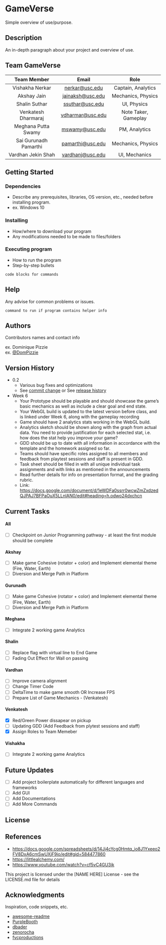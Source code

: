 # GameVerse

Simple overview of use/purpose.

## Description

An in-depth paragraph about your project and overview of use.

## Team GameVerse

| Team Member   | Email       | Role          |
| :-------------: | :-------------: | :-------------: | 
| Vishakha Nerkar  | nerkar@usc.edu         | Captain, Analytics|
| Akshay Jain  | jainaksh@usc.edu         | Mechanics, Physics  |
| Shalin Suthar  | ssuthar@usc.edu  | UI, Physics  |
| Venkatesh Dharmaraj  | vdharmar@usc.edu         | Note Taker, Gameplay  |
| Meghana Putta Swamy  | mswamy@usc.edu         | PM, Analytics  |
| Sai Gurunadh Pamarthi  | pamarthi@usc.edu         | Mechanics, Physics  |
| Vardhan Jekin Shah  | vardhanj@usc.edu        | UI, Mechanics  |

## Getting Started

### Dependencies

* Describe any prerequisites, libraries, OS version, etc., needed before installing program.
* ex. Windows 10

### Installing

* How/where to download your program
* Any modifications needed to be made to files/folders

### Executing program

* How to run the program
* Step-by-step bullets
```
code blocks for commands
```

## Help

Any advise for common problems or issues.
```
command to run if program contains helper info
```

## Authors

Contributors names and contact info

ex. Dominique Pizzie  
ex. [@DomPizzie](https://twitter.com/dompizzie)

## Version History

* 0.2
    * Various bug fixes and optimizations
    * See [commit change]() or See [release history]()
* Week 6
    * Your Prototype should be playable and should showcase the game’s basic mechanics as well as include a clear goal and end state.
    * Your WebGL build is updated to the latest version before class, and is linked under Week 6, along with the gameplay recording
    * Game should have 2 analytics stats working in the WebGL build.
    * Analytics sketch should be shown along with the graph from actual data. You need to provide justification for each selected stat, i.e. how does the stat help you       improve your game? 
    * GDD should be up to date with all information in accordance with the template and the homework assigned so far. 
    * Teams should have specific roles assigned to all members and feedback from playtest sessions and staff is present in GDD.
    * Task sheet should be filled in with all unique individual task assignments and with links as mentioned in the announcements
    * Read further details for info on presentation format, and the grading rubric.
    * Link: https://docs.google.com/document/d/1eWDFa0ssrr0wcwZmZxdzedQJPAJ7BFPaOuX5LLnlAN0/edit#heading=h.odwo24dxchcn

## Current Tasks
 
#### All
- [ ] Checkpoint on Junior Programming pathway - at least the first module should be complete 
 
#### Akshay 
- [ ] Make game Cohesive (rotator + color) and Implement elemental theme (Fire, Water, Earth) 
- [ ] Diversion and Merge Path in Platform 

#### Gurunadh
 - [ ] Make game Cohesive (rotator + color) and Implement elemental theme (Fire, Water, Earth)
 - [ ] Diversion and Merge Path in Platform 

#### Meghana
- [ ] Integrate 2 working game Analytics 

#### Shalin
- [ ] Replace flag with virtual line to End Game 
- [ ] Fading Out Effect for Wall on passing

#### Vardhan
- [ ] Improve camera alignment 
- [ ] Change Timer Code 
- [ ] DeltaTime to make game smooth OR Increase FPS
- [ ] Prepare List of Game Mechanics - (Venkatesh)

#### Venkatesh
- [x] Red/Green Power dissapear on pickup 
- [ ] Updating GDD (Add Feedback from plytest sessions and staff)
- [x] Assign Roles to Team Memeber

#### Vishakha
- [ ] Integrate 2 working game Analytics 


## Future Updates

- [ ] Add project boilerplate automatically for different languages and frameworks
- [ ] Add GUI
- [ ] Add Documentations
- [ ] Add More Commands

## License
   
## References
* https://docs.google.com/spreadsheets/d/14Jj4cYcg0Hmtq_io8J1Yxeeo2FV8DxA6cmSwUXjF9io/edit#gid=584477860
* https://littlealchemy.com/
* https://www.youtube.com/watch?v=cf5vC4GU3ik
 

This project is licensed under the [NAME HERE] License - see the LICENSE.md file for details

## Acknowledgments

Inspiration, code snippets, etc.
* [awesome-readme](https://github.com/matiassingers/awesome-readme)
* [PurpleBooth](https://gist.github.com/PurpleBooth/109311bb0361f32d87a2)
* [dbader](https://github.com/dbader/readme-template)
* [zenorocha](https://gist.github.com/zenorocha/4526327)
* [fvcproductions](https://gist.github.com/fvcproductions/1bfc2d4aecb01a834b46)
